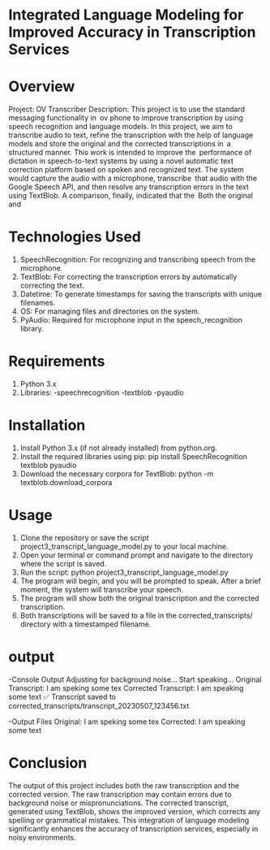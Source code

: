 # Integrated Language Modeling for Improved Accuracy in Transcription Services

# Overview
Project: OV Transcriber Description: This project is to use the standard messaging functionality in ov phone to improve transcription by using speech recognition and language models. In this project, we aim to transcribe audio to text, refine the transcription with the help of language models and store the original and the corrected transcriptions in a structured manner. This work is intended to improve the performance of dictation in speech-to-text systems by using a novel automatic text correction platform based on spoken and recognized text. The system would capture the audio with a microphone, transcribe that audio with the Google Speech API, and then resolve any transcription errors in the text using TextBlob. A comparison, finally, indicated that the Both the original and

# Technologies Used
1. SpeechRecognition: For recognizing and transcribing speech from the microphone.
2. TextBlob: For correcting the transcription errors by automatically correcting the text.
3. Datetime: To generate timestamps for saving the transcripts with unique filenames.
4. OS: For managing files and directories on the system.
5. PyAudio: Required for microphone input in the speech_recognition library.

# Requirements
1. Python 3.x
2. Libraries:
    -speechrecognition
    -textblob
    -pyaudio

# Installation
1. Install Python 3.x (if not already installed) from python.org.
2. Install the required libraries using pip:
    pip install SpeechRecognition textblob pyaudio
3. Download the necessary corpora for TextBlob:
    python -m textblob.download_corpora

# Usage
1. Clone the repository or save the script project3_transcript_language_model.py to your local machine.
2. Open your terminal or command prompt and navigate to the directory where the script is saved.
3. Run the script:
    python project3_transcript_language_model.py
4. The program will begin, and you will be prompted to speak. After a brief moment, the system will transcribe your speech.
5. The program will show both the original transcription and the corrected transcription.
6. Both transcriptions will be saved to a file in the corrected_transcripts/ directory with a timestamped filename.

# output
-Console Output
   Adjusting for background noise...
Start speaking...
Original Transcript: I am speking some tex
Corrected Transcript: I am speaking some text
✅ Transcript saved to corrected_transcripts/transcript_20230507_123456.txt

-Output Files
Original: I am speking some tex
Corrected: I am speaking some text

# Conclusion
The output of this project includes both the raw transcription and the corrected version. The raw transcription may contain errors due to background noise or mispronunciations. The corrected transcript, generated using TextBlob, shows the improved version, which corrects any spelling or grammatical mistakes. This integration of language modeling significantly enhances the accuracy of transcription services, especially in noisy environments.